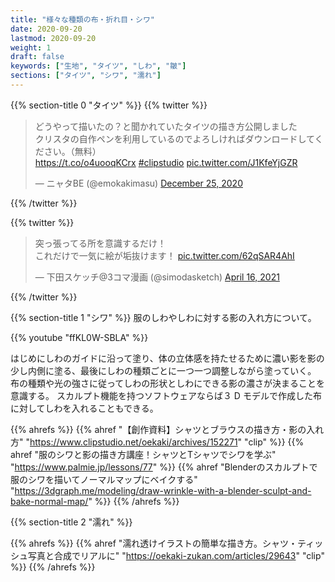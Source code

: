 ```yaml
---
title: "様々な種類の布・折れ目・シワ"
date: 2020-09-20
lastmod: 2020-09-20
weight: 1
draft: false
keywords: ["生地", "タイツ", "しわ", "皺"]
sections: ["タイツ", "シワ", "濡れ"]
---
```


{{% section-title 0 "タイツ" %}}
{{% twitter %}}

<blockquote class="twitter-tweet"><p lang="ja" dir="ltr">どうやって描いたの？と聞かれていたタイツの描き方公開しました<br>クリスタの自作ペンを利用しているのでよろしければダウンロードしてください。（無料）<br> <a href="https://t.co/o4uooqKCrx">https://t.co/o4uooqKCrx</a> <a href="https://twitter.com/hashtag/clipstudio?src=hash&amp;ref_src=twsrc%5Etfw">#clipstudio</a> <a href="https://t.co/J1KfeYjGZR">pic.twitter.com/J1KfeYjGZR</a></p>&mdash; ニャタBE (@emokakimasu) <a href="https://twitter.com/emokakimasu/status/1342400530518163458?ref_src=twsrc%5Etfw">December 25, 2020</a></blockquote>
{{% /twitter %}}

{{% twitter %}}

<blockquote class="twitter-tweet"><p lang="ja" dir="ltr">突っ張ってる所を意識するだけ！<br>これだけで一気に絵が垢抜けます！ <a href="https://t.co/62qSAR4AhI">pic.twitter.com/62qSAR4AhI</a></p>&mdash; 下田スケッチ@3コマ漫画 (@simodasketch) <a href="https://twitter.com/simodasketch/status/1383010690827382787?ref_src=twsrc%5Etfw">April 16, 2021</a></blockquote>
{{% /twitter %}}

{{% section-title 1 "シワ" %}}
服のしわやしわに対する影の入れ方について。

{{% youtube "ffKL0W-SBLA" %}}

はじめにしわのガイドに沿って塗り、体の立体感を持たせるために濃い影を影の少し内側に塗る、最後にしわの種類ごとに一つ一つ調整しながら塗っていく。
布の種類や光の強さに従ってしわの形状としわにできる影の濃さが決まることを意識する。
スカルプト機能を持つソフトウェアならば３ D モデルで作成した布に対してしわを入れることもできる。

{{% ahrefs %}}
{{% ahref "【創作資料】シャツとブラウスの描き方・影の入れ方" "https://www.clipstudio.net/oekaki/archives/152271" "clip" %}}
{{% ahref "服のシワと影の描き方講座！シャツとTシャツでシワを学ぶ" "https://www.palmie.jp/lessons/77" %}}
{{% ahref "Blenderのスカルプトで服のシワを描いてノーマルマップにベイクする" "https://3dgraph.me/modeling/draw-wrinkle-with-a-blender-sculpt-and-bake-normal-map/" %}}
{{% /ahrefs %}}

{{% section-title 2 "濡れ" %}}

{{% ahrefs %}}
{{% ahref "濡れ透けイラストの簡単な描き方。シャツ・ティッシュ写真と合成でリアルに" "https://oekaki-zukan.com/articles/29643" "clip" %}}
{{% /ahrefs %}}
